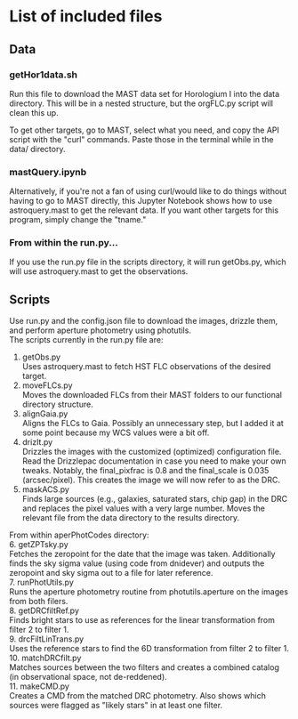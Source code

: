 # List of included files

## Data
### getHor1data.sh
Run this file to download the MAST data set for Horologium I into the data directory. This will be in a nested structure, but the orgFLC.py script will clean this up.

To get other targets, go to MAST, select what you need, and copy the API script with the "curl" commands. Paste those in the terminal while in the data/ directory.

### mastQuery.ipynb
Alternatively, if you're not a fan of using curl/would like to do things without having to go to MAST directly, this Jupyter Notebook shows how to use astroquery.mast to get the relevant data. If you want other targets for this program, simply change the "tname."

### From within the run.py...
If you use the run.py file in the scripts directory, it will run getObs.py, which will use astroquery.mast to get the observations.

## Scripts
Use run.py and the config.json file to download the images, drizzle them, and perform aperture photometry using photutils.  
The scripts currently in the run.py file are:  
1. getObs.py  
Uses astroquery.mast to fetch HST FLC observations of the desired target.
2. moveFLCs.py  
Moves the downloaded FLCs from their MAST folders to our functional directory structure.
3. alignGaia.py  
Aligns the FLCs to Gaia. Possibly an unnecessary step, but I added it at some point because my WCS values were a bit off.
4. drizIt.py  
Drizzles the images with the customized (optimized) configuration file. Read the Drizzlepac documentation in case you need to make your own tweaks. Notably, the final_pixfrac is 0.8 and the final_scale is 0.035 (arcsec/pixel). This creates the image we will now refer to as the DRC.
5. maskACS.py  
Finds large sources (e.g., galaxies, saturated stars, chip gap) in the DRC and replaces the pixel values with a very large number. Moves the relevant file from the data directory to the results directory.

From within aperPhotCodes directory:  
6. getZPTsky.py  
Fetches the zeropoint for the date that the image was taken. Additionally finds the sky sigma value (using code from dnidever) and outputs the zeropoint and sky sigma out to a file for later reference.  
7. runPhotUtils.py  
Runs the aperture photometry routine from photutils.aperture on the images from both filers.  
8. getDRCfiltRef.py  
Finds bright stars to use as references for the linear transformation from filter 2 to filter 1.  
9. drcFiltLinTrans.py  
Uses the reference stars to find the 6D transformation from filter 2 to filter 1.  
10. matchDRCfilt.py  
Matches sources between the two filters and creates a combined catalog (in observational space, not de-reddened).  
11. makeCMD.py  
Creates a CMD from the matched DRC photometry. Also shows which sources were flagged as "likely stars" in at least one filter.
